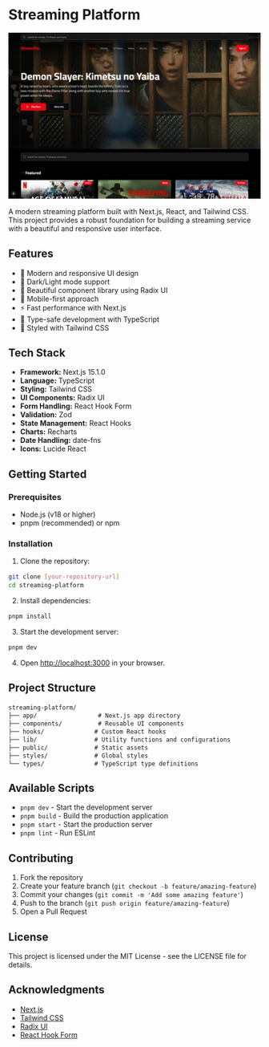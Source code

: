 # Streaming Platform
![Streaming Platform](/public/scren.png)


A modern streaming platform built with Next.js, React, and Tailwind CSS. This project provides a robust foundation for building a streaming service with a beautiful and responsive user interface.

## Features

- 🎥 Modern and responsive UI design
- 🌙 Dark/Light mode support
- 🎨 Beautiful component library using Radix UI
- 📱 Mobile-first approach
- ⚡ Fast performance with Next.js
- 🎯 Type-safe development with TypeScript
- 🎨 Styled with Tailwind CSS

## Tech Stack

- **Framework:** Next.js 15.1.0
- **Language:** TypeScript
- **Styling:** Tailwind CSS
- **UI Components:** Radix UI
- **Form Handling:** React Hook Form
- **Validation:** Zod
- **State Management:** React Hooks
- **Charts:** Recharts
- **Date Handling:** date-fns
- **Icons:** Lucide React

## Getting Started

### Prerequisites

- Node.js (v18 or higher)
- pnpm (recommended) or npm

### Installation

1. Clone the repository:
```bash
git clone [your-repository-url]
cd streaming-platform
```

2. Install dependencies:
```bash
pnpm install
```

3. Start the development server:
```bash
pnpm dev
```

4. Open [http://localhost:3000](http://localhost:3000) in your browser.

## Project Structure

```
streaming-platform/
├── app/                 # Next.js app directory
├── components/          # Reusable UI components
├── hooks/              # Custom React hooks
├── lib/                # Utility functions and configurations
├── public/             # Static assets
├── styles/             # Global styles
└── types/              # TypeScript type definitions
```

## Available Scripts

- `pnpm dev` - Start the development server
- `pnpm build` - Build the production application
- `pnpm start` - Start the production server
- `pnpm lint` - Run ESLint

## Contributing

1. Fork the repository
2. Create your feature branch (`git checkout -b feature/amazing-feature`)
3. Commit your changes (`git commit -m 'Add some amazing feature'`)
4. Push to the branch (`git push origin feature/amazing-feature`)
5. Open a Pull Request

## License

This project is licensed under the MIT License - see the LICENSE file for details.

## Acknowledgments

- [Next.js](https://nextjs.org/)
- [Tailwind CSS](https://tailwindcss.com/)
- [Radix UI](https://www.radix-ui.com/)
- [React Hook Form](https://react-hook-form.com/)

 
